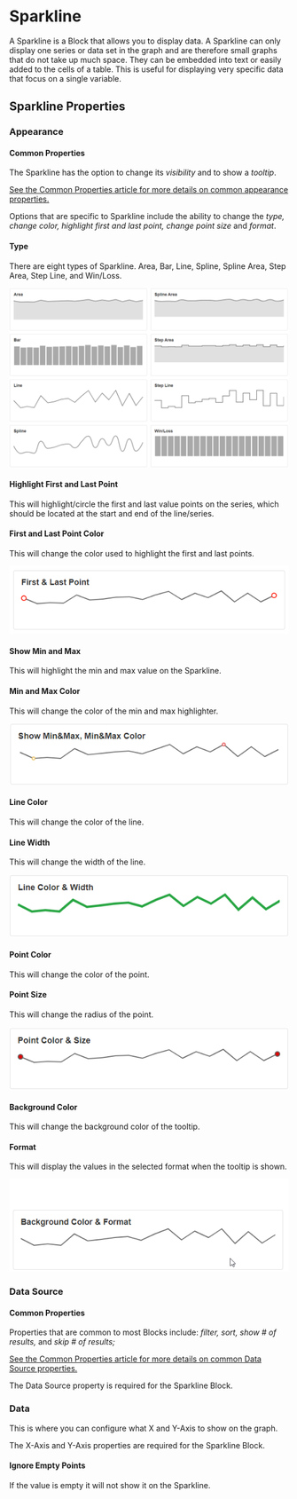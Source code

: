 # Sparkline

A Sparkline is a Block that allows you to display data. A Sparkline can only display one series or data set in the graph and are therefore small graphs that do not take up much space. They can be embedded into text or easily added to the cells of a table. This is useful for displaying very specific data that focus on a single variable.

## Sparkline Properties

### Appearance

#### Common Properties

The Sparkline has the option to change its _visibility_ and to show a _tooltip_.&#x20;

[See the Common Properties article for more details on common appearance properties.](../common-properties.md#appearance)

Options that are specific to Sparkline include the ability to change the _type, change color, highlight first and last point, change point size_ and _format_.

#### Type

There are eight types of Sparkline. Area, Bar, Line, Spline, Spline Area, Step Area, Step Line, and Win/Loss.

![](<../../.gitbook/assets/image (1231).png>)

#### Highlight First and Last Point

This will highlight/circle the first and last value points on the series, which should be located at the start and end of the line/series.

#### First and Last Point Color

This will change the color used to highlight the first and last points.

![](<../../.gitbook/assets/image (707).png>)

#### Show Min and Max&#x20;

This will highlight the min and max value on the Sparkline.

#### Min and Max Color

This will change the color of the min and max highlighter.

![](<../../.gitbook/assets/image (1636).png>)

#### Line Color&#x20;

This will change the color of the line.

#### Line Width

This will change the width of the line.

![](<../../.gitbook/assets/image (1549).png>)

#### Point Color&#x20;

This will change the color of the point.

#### Point Size

This will change the radius of the point.

![](<../../.gitbook/assets/image (709).png>)

#### Background Color&#x20;

This will change the background color of the tooltip.

#### Format

This will display the values in the selected format when the tooltip is shown.&#x20;

![](../../.gitbook/assets/1NaUfFWDUo.gif)

### Data Source

#### Common Properties

Properties that are common to most Blocks include: _filter, sort, show # of results,_ and _skip # of results;_

‌[See the Common Properties article for more details on common Data Source properties.](../common-properties.md#data-source)

The Data Source property is required for the Sparkline Block.

### Data

This is where you can configure what X and Y-Axis to show on the graph.

The X-Axis and Y-Axis properties are required for the Sparkline Block.

#### Ignore Empty Points

If the value is empty it will not show it on the Sparkline.
